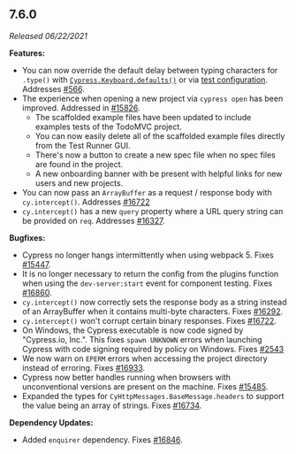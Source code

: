 ## 7.6.0

_Released 06/22/2021_

**Features:**

- You can now override the default delay between typing characters for `.type()` with [`Cypress.Keyboard.defaults()`](https://on.cypress.io/keyboard-api) or via [test configuration](https://on.cypress.io/writing-and-organizing-tests#Allowed-config-values). Addresses [#566](https://github.com/cypress-io/cypress/issues/566).
- The experience when opening a new project via `cypress open` has been improved. Addressed in [#15826](https://github.com/cypress-io/cypress/pull/15826).
  - The scaffolded example files have been updated to include examples tests of the TodoMVC project.
  - You can now easily delete all of the scaffolded example files directly from the Test Runner GUI.
  - There's now a button to create a new spec file when no spec files are found in the project.
  - A new onboarding banner with be present with helpful links for new users and new projects.
- You can now pass an `ArrayBuffer` as a request / response body with `cy.intercept()`. Addresses [#16722](https://github.com/cypress-io/cypress/issues/16722)
- `cy.intercept()` has a new `query` property where a URL query string can be provided on `req`. Addresses [#16327](https://github.com/cypress-io/cypress/issues/16327).

**Bugfixes:**

- Cypress no longer hangs intermittently when using webpack 5. Fixes [#15447](https://github.com/cypress-io/cypress/issues/15447).
- It is no longer necessary to return the config from the plugins function when using the `dev-server:start` event for component testing. Fixes [#16860](https://github.com/cypress-io/cypress/issues/16860).
- `cy.intercept()` now correctly sets the response body as a string instead of an ArrayBuffer when it contains multi-byte characters. Fixes [#16292](https://github.com/cypress-io/cypress/issues/16292).
- `cy.intercept()` won't corrupt certain binary responses. Fixes [#16722](https://github.com/cypress-io/cypress/issues/16722).
- On Windows, the Cypress executable is now code signed by "Cypress.io, Inc.". This fixes `spawn UNKNOWN` errors when launching Cypress with code signing required by policy on Windows. Fixes [#2543](https://github.com/cypress-io/cypress/issues/2543)
- We now warn on `EPERM` errors when accessing the project directory instead of erroring. Fixes [#16933](https://github.com/cypress-io/cypress/issues/16933).
- Cypress now better handles running when browsers with unconventional versions are present on the machine. Fixes [#15485](https://github.com/cypress-io/cypress/issues/15485).
- Expanded the types for `CyHttpMessages.BaseMessage.headers` to support the value being an array of strings. Fixes [#16734](https://github.com/cypress-io/cypress/issues/16734).

**Dependency Updates:**

- Added `enquirer` dependency. Fixes [#16846](https://github.com/cypress-io/cypress/issues/16846).
